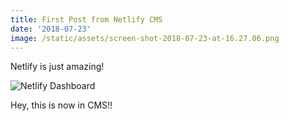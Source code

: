 ```yaml
---
title: First Post from Netlify CMS
date: '2018-07-23'
image: /static/assets/screen-shot-2018-07-23-at-16.27.06.png
---
```

Netlify is just amazing!

![Netlify Dashboard](/assets/screen.png)



Hey, this is now in CMS!!
